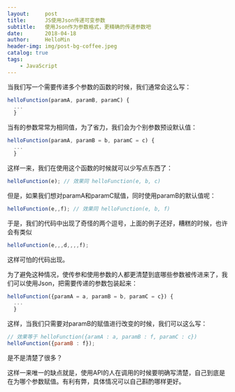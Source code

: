 ```yaml
---
layout:     post
title:      JS使用Json传递可变参数
subtitle:   使用Json作为参数格式，更精确的传递参数吧
date:       2018-04-18
author:     HelloMin
header-img: img/post-bg-coffee.jpeg
catalog: true
tags:
    - JavaScript
---
```


当我们写一个需要传递多个参数的函数的时候，我们通常会这么写：

```js
helloFunction(paramA, paramB, paramC) {
  ...
  }
```
当有的参数常常为相同值，为了省力，我们会为个别参数预设默认值：

```js
helloFunction(paramA, paramB = b, paramC = c) {
  ...
  }
```
这样一来，我们在使用这个函数的时候就可以少写点东西了：

```js
helloFunction(e); // 效果同 helloFunction(e, b, c)
```
但是，如果我们想对paramA和paramC赋值，同时使用paramB的默认值呢：

```js
helloFunction(e,,f); // 效果同 helloFunction(e, b, f)
```
于是，我们的代码中出现了奇怪的两个逗号，上面的例子还好，糟糕的时候，也许会有类似

```js
helloFunction(e,,,d,,,,f);
```
这样可怕的代码出现。

为了避免这种情况，使传参和使用参数的人都更清楚到底哪些参数被传进来了，我们可以使用Json，把需要传递的参数包装起来：

```js
helloFunction({paramA = a, paramB = b, paramC = c}) {
  ...
  }
```
这样，当我们只需要对paramB的赋值进行改变的时候，我们可以这么写：

```js
// 效果等于 helloFunction({aramA : a, paramB : f, paramC : c})
helloFunction({paramB : f});
```
是不是清楚了很多？

这样一来唯一的缺点就是，使用API的人在调用的时候要明确写清楚，自己到底是在为哪个参数赋值。有利有弊，具体情况可以自己斟酌哪样更好。
